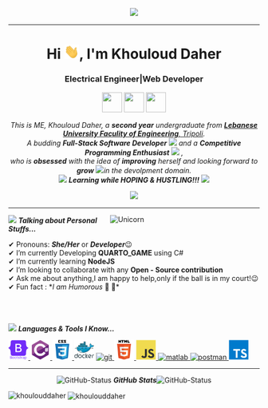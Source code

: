 <p align="center">
  <img src="https://encrypted-tbn0.gstatic.com/images?q=tbn:ANd9GcSX7U37puyLGGMsClMOZkUFqgmwWh_wSeVcDg&usqp=CAU" height="200"/>
</p>
<hr>
<h1 align="center">Hi <img src="https://raw.githubusercontent.com/ABSphreak/ABSphreak/master/gifs/Hi.gif" width="30px">, I'm Khouloud Daher</h1>
<h3 align="center">Electrical Engineer|Web Developer</h3>
<p align="center">
  <a href="https://www.linkedin.com/in/khouloud-daher" alt="Linkedin"><img src="https://image.flaticon.com/icons/png/128/1384/1384046.png" height="40" width="40"></a>
  <a href = "mailto: khoulouddaher0@gmail.com"alt="Gmail"><img src="https://image.flaticon.com/icons/png/128/732/732026.png" height="40" width="40" /></a>
  <a href="https://github.com/KhouloudDaher/" alt="GitHub"><img src="https://image.flaticon.com/icons/png/128/3488/3488425.png" height="40" width="40"></a>
</p>
</p>
<p align="center">
  <em>
    This is ME, Khouloud Daher, a <b>second year</b> undergraduate from <a href="http://www.ulfg.ul.edu.lb/"> <b>Lebanese University Faculity of Engineering</b>, Tripoli</a>. <br>
    A budding <b>Full-Stack Software Developer</b> <img src="https://github.com/TheDudeThatCode/TheDudeThatCode/blob/master/Assets/Developer.gif" width="30px"> and a <b>Competitive Programming Enthusiast</b>&nbsp;<img src="https://github.com/TheDudeThatCode/TheDudeThatCode/blob/master/Assets/Designer.gif" width="36px">&nbsp,<br>who is <b>obsessed</b>
    with the idea of <b>improving</b> herself and looking forward to 
    <b>grow</b> <img src="https://github.com/TheDudeThatCode/TheDudeThatCode/blob/master/Assets/Rocket.gif" width="18px">in the devolpment domain. 
   
  </em> 
  <br>
  <img src="https://media.giphy.com/media/VgCDAzcKvsR6OM0uWg/giphy.gif" width="50" /> <b><i>Learning while HOPING & HUSTLING!!!</i></b> <img src="https://media.giphy.com/media/7j2hfyeVcDtf2/giphy.gif" width="50" />
</p>

<p align="center"> 
  <img src="https://profile-counter.glitch.me/KhouloudDaher/count.svg" />
</p>
<hr>
<img align="right" width=300px alt="Unicorn" src="https://media.giphy.com/media/3ohs4BSacFKI7A717y/giphy.gif" />

<img src="https://media.giphy.com/media/ObNTw8Uzwy6KQ/giphy.gif" width="30px">&nbsp;***Talking about Personal Stuffs...***

✔ Pronouns: ***She/Her*** or ***Developer***😉 <br>
✔ I’m currently Developing **QUARTO_GAME** using C#<br>
✔ I’m currently learning **NodeJS**<br>
✔ I’m looking to collaborate with any **Open - Source contribution**<br>
✔ Ask me about anything,I am happy to help,only if the ball is in my court!😉<br>
✔ Fun fact : **I am Humorous* 🤪 🥰*<br><br><br><br>
 

<img src="https://media.giphy.com/media/ObNTw8Uzwy6KQ/giphy.gif" width="30px">&nbsp;***Languages & Tools I Know...***
<p align="left">
  
<p align="left">
  <a href="https://getbootstrap.com" target="_blank"> <img src="https://raw.githubusercontent.com/devicons/devicon/master/icons/bootstrap/bootstrap-plain-wordmark.svg" alt="bootstrap" width="40" height="40"/> </a>
  <a href="https://www.w3schools.com/cs/" target="_blank"> <img src="https://raw.githubusercontent.com/devicons/devicon/master/icons/csharp/csharp-original.svg" alt="csharp" width="40" height="40"/> </a> 
  <a href="https://www.w3schools.com/css/" target="_blank"> <img src="https://raw.githubusercontent.com/devicons/devicon/master/icons/css3/css3-original-wordmark.svg" alt="css3" width="40" height="40"/> </a> 
  <a href="https://www.docker.com/" target="_blank"> <img src="https://raw.githubusercontent.com/devicons/devicon/master/icons/docker/docker-original-wordmark.svg" alt="docker" width="40" height="40"/></a>
  <a href="https://git-scm.com/" target="_blank"> <img src="https://www.vectorlogo.zone/logos/git-scm/git-scm-icon.svg" alt="git" width="40" height="40"/> </a>
  <a href="https://www.w3.org/html/" target="_blank"> <img src="https://raw.githubusercontent.com/devicons/devicon/master/icons/html5/html5-original-wordmark.svg" alt="html5" width="40" height="40"/> </a>
  <a href="https://developer.mozilla.org/en-US/docs/Web/JavaScript" target="_blank"> <img src="https://raw.githubusercontent.com/devicons/devicon/master/icons/javascript/javascript-original.svg" alt="javascript" width="40" height="40"/> </a> 
  <a href="https://www.mathworks.com/" target="_blank"> <img src="https://raw.githubusercontent.com/simple-icons/simple-icons/master/icons/mathworks.svg" alt="matlab" width="40" height="40"/> </a>
  <a href="https://postman.com" target="_blank"> <img src="https://www.vectorlogo.zone/logos/getpostman/getpostman-icon.svg" alt="postman" width="40" height="40"/> </a> 
  <a href="https://www.typescriptlang.org/" target="_blank"> <img src="https://raw.githubusercontent.com/devicons/devicon/master/icons/typescript/typescript-original.svg" alt="typescript" width="40" height="40"/> </a> 
</p>
  <hr>
  <p align="center">
 <img src="https://media.giphy.com/media/8UHRm5oY4k4FDxq5QG/giphy.gif" width="30px" alt="GitHub-Status"/>&nbsp;<i><b>GitHub Stats</b></i><img src="https://media.giphy.com/media/8UHRm5oY4k4FDxq5QG/giphy.gif" width="30px" alt="GitHub-Status"/></p>
<p><img align="left" src="https://github-readme-stats.vercel.app/api/top-langs?username=khoulouddaher&show_icons=true&theme=dark&title_color=861289&text_color=db46db&hide_border=true&cache_seconds=1800&locale=en&layout=compact" alt="khoulouddaher" /></p>
<p>&nbsp;<img align="center" src="https://github-readme-stats.vercel.app/api?username=khoulouddaher&show_icons=true&title_color=800080&text_color=ff00ff&hide_border=true&locale=en" alt="khoulouddaher" /></p>

